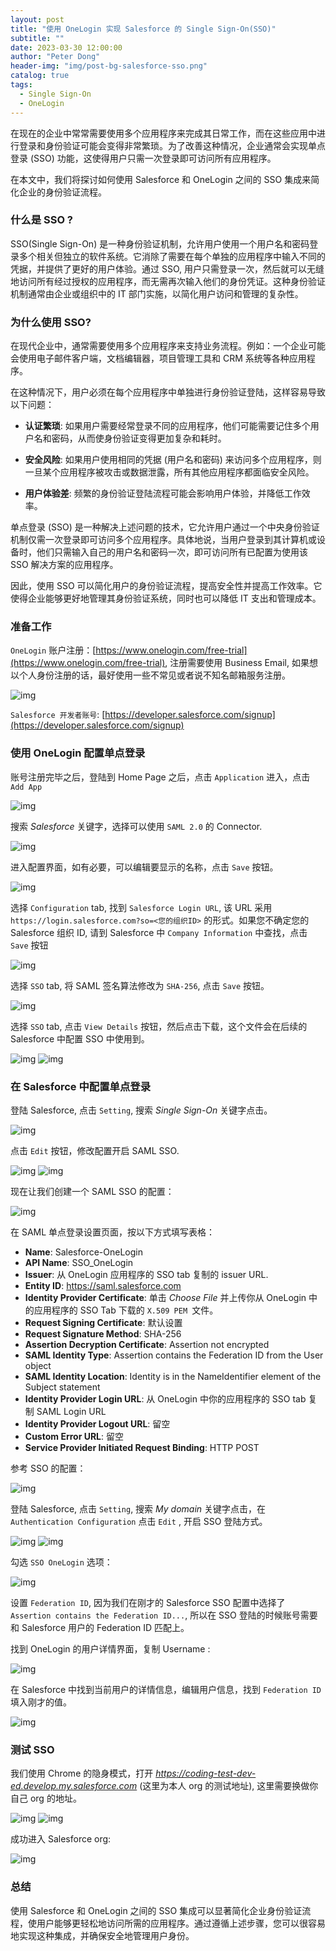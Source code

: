 ```yaml
---
layout: post
title: "使用 OneLogin 实现 Salesforce 的 Single Sign-On(SSO)"
subtitle: ""
date: 2023-03-30 12:00:00
author: "Peter Dong"
header-img: "img/post-bg-salesforce-sso.png"
catalog: true
tags:
  - Single Sign-On
  - OneLogin
---
```


在现在的企业中常常需要使用多个应用程序来完成其日常工作，而在这些应用中进行登录和身份验证可能会变得非常繁琐。为了改善这种情况，企业通常会实现单点登录 (SSO) 功能，这使得用户只需一次登录即可访问所有应用程序。

在本文中，我们将探讨如何使用 Salesforce 和 OneLogin 之间的 SSO 集成来简化企业的身份验证流程。

### 什么是 SSO ?

SSO(Single Sign-On) 是一种身份验证机制，允许用户使用一个用户名和密码登录多个相关但独立的软件系统。它消除了需要在每个单独的应用程序中输入不同的凭据，并提供了更好的用户体验。通过 SSO, 用户只需登录一次，然后就可以无缝地访问所有经过授权的应用程序，而无需再次输入他们的身份凭证。这种身份验证机制通常由企业或组织中的 IT 部门实施，以简化用户访问和管理的复杂性。

### 为什么使用 SSO?

在现代企业中，通常需要使用多个应用程序来支持业务流程。例如：一个企业可能会使用电子邮件客户端，文档编辑器，项目管理工具和 CRM 系统等各种应用程序。

在这种情况下，用户必须在每个应用程序中单独进行身份验证登陆，这样容易导致以下问题：

- **认证繁琐**: 如果用户需要经常登录不同的应用程序，他们可能需要记住多个用户名和密码，从而使身份验证变得更加复杂和耗时。

- **安全风险**: 如果用户使用相同的凭据 (用户名和密码) 来访问多个应用程序，则一旦某个应用程序被攻击或数据泄露，所有其他应用程序都面临安全风险。

- **用户体验差**: 频繁的身份验证登陆流程可能会影响用户体验，并降低工作效率。

单点登录 (SSO) 是一种解决上述问题的技术，它允许用户通过一个中央身份验证机制仅需一次登录即可访问多个应用程序。具体地说，当用户登录到其计算机或设备时，他们只需输入自己的用户名和密码一次，即可访问所有已配置为使用该 SSO 解决方案的应用程序。

因此，使用 SSO 可以简化用户的身份验证流程，提高安全性并提高工作效率。它使得企业能够更好地管理其身份验证系统，同时也可以降低 IT 支出和管理成本。

### 准备工作

`OneLogin` 账户注册：[https://www.onelogin.com/free-trial](https://www.onelogin.com/free-trial), 注册需要使用 Business Email, 如果想以个人身份注册的话，最好使用一些不常见或者说不知名邮箱服务注册。

![img](/img/in-post/post-salesforce-sso-01.png)

`Salesforce 开发者账号`: [https://developer.salesforce.com/signup](https://developer.salesforce.com/signup)

### 使用 OneLogin 配置单点登录

账号注册完毕之后，登陆到 Home Page 之后，点击 `Application` 进入，点击 `Add App`

![img](/img/in-post/post-salesforce-sso-02.png)

搜索 _Salesforce_ 关键字，选择可以使用 `SAML 2.0` 的 Connector.

![img](/img/in-post/post-salesforce-sso-03.png)

进入配置界面，如有必要，可以编辑要显示的名称，点击 `Save` 按钮。

![img](/img/in-post/post-salesforce-sso-04.png)

选择 `Configuration` tab, 找到 `Salesforce Login URL`, 该 URL 采用 `https://login.salesforce.com?so=<您的组织ID>` 的形式。如果您不确定您的 Salesforce 组织 ID, 请到 Salesforce 中 `Company Information` 中查找，点击 `Save` 按钮

![img](/img/in-post/post-salesforce-sso-05.png)

选择 `SSO` tab, 将 SAML 签名算法修改为 `SHA-256`, 点击 `Save` 按钮。

![img](/img/in-post/post-salesforce-sso-06.png)

选择 `SSO` tab, 点击 `View Details` 按钮，然后点击下载，这个文件会在后续的 Salesforce 中配置 SSO 中使用到。

![img](/img/in-post/post-salesforce-sso-07.png)
![img](/img/in-post/post-salesforce-sso-08.png)

### 在 Salesforce 中配置单点登录

登陆 Salesforce, 点击 `Setting`, 搜索 _Single Sign-On_ 关键字点击。

![img](/img/in-post/post-salesforce-sso-09.png)

点击 `Edit` 按钮，修改配置开启 SAML SSO.

![img](/img/in-post/post-salesforce-sso-10.png)
![img](/img/in-post/post-salesforce-sso-11.png)

现在让我们创建一个 SAML SSO 的配置：

![img](/img/in-post/post-salesforce-sso-12.png)

在 SAML 单点登录设置页面，按以下方式填写表格：

- **Name**: Salesforce-OneLogin
- **API Name**: SSO_OneLogin
- **Issuer**: 从 OneLogin 应用程序的 SSO tab 复制的 issuer URL.
- **Entity ID**: https://saml.salesforce.com
- **Identity Provider Certificate**: 单击 _Choose File_ 并上传你从 OneLogin 中的应用程序的 SSO Tab 下载的 `X.509 PEM `文件。
- **Request Signing Certificate**: 默认设置
- **Request Signature Method**: SHA-256
- **Assertion Decryption Certificate**: Assertion not encrypted
- **SAML Identity Type**: Assertion contains the Federation ID from the User object
- **SAML Identity Location**: Identity is in the NameIdentifier element of the Subject statement
- **Identity Provider Login URL**: 从 OneLogin 中你的应用程序的 SSO tab 复制 SAML Login URL
- **Identity Provider Logout URL**: 留空
- **Custom Error URL**: 留空
- **Service Provider Initiated Request Binding**: HTTP POST

参考 SSO 的配置：

![img](/img/in-post/post-salesforce-sso-13.png)

登陆 Salesforce, 点击 `Setting`, 搜索 _My domain_ 关键字点击，在 `Authentication Configuration` 点击  `Edit` , 开启 SSO 登陆方式。

![img](/img/in-post/post-salesforce-sso-14.png)
![img](/img/in-post/post-salesforce-sso-15.png)

勾选 `SSO OneLogin` 选项：

![img](/img/in-post/post-salesforce-sso-16.png)

设置 `Federation ID`, 因为我们在刚才的 Salesforce SSO 配置中选择了 `Assertion contains the Federation ID...`, 所以在 SSO 登陆的时候账号需要和 Salesforce 用户的 Federation ID 匹配上。

找到 OneLogin 的用户详情界面，复制 Username :

![img](/img/in-post/post-salesforce-sso-17.png)

在 Salesforce 中找到当前用户的详情信息，编辑用户信息，找到 `Federation ID` 填入刚才的值。

![img](/img/in-post/post-salesforce-sso-18.png)

### 测试 SSO

我们使用 Chrome 的隐身模式，打开 _https://coding-test-dev-ed.develop.my.salesforce.com_ (这里为本人 org 的测试地址), 这里需要换做你自己 org 的地址。

![img](/img/in-post/post-salesforce-sso-19.png)
![img](/img/in-post/post-salesforce-sso-20.png)

成功进入 Salesforce org:

![img](/img/in-post/post-salesforce-sso-21.png)

### 总结

使用 Salesforce 和 OneLogin 之间的 SSO 集成可以显著简化企业身份验证流程，使用户能够更轻松地访问所需的应用程序。通过遵循上述步骤，您可以很容易地实现这种集成，并确保安全地管理用户身份。





